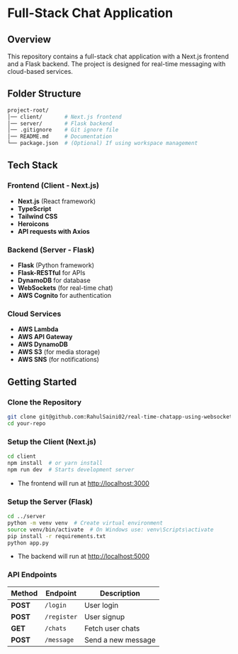 # Full-Stack Chat Application

## Overview

This repository contains a full-stack chat application with a Next.js frontend and a Flask backend. The project is designed for real-time messaging with cloud-based services.

## Folder Structure

```bash
project-root/
│── client/       # Next.js frontend
│── server/       # Flask backend
│── .gitignore    # Git ignore file
│── README.md     # Documentation
└── package.json  # (Optional) If using workspace management
```

## Tech Stack

### **Frontend (Client - Next.js)**

- **Next.js** (React framework)
- **TypeScript**
- **Tailwind CSS**
- **Heroicons**
- **API requests with Axios**

### **Backend (Server - Flask)**

- **Flask** (Python framework)
- **Flask-RESTful** for APIs
- **DynamoDB** for database
- **WebSockets** (for real-time chat)
- **AWS Cognito** for authentication

### **Cloud Services**

- **AWS Lambda**
- **AWS API Gateway**
- **AWS DynamoDB**
- **AWS S3** (for media storage)
- **AWS SNS** (for notifications)

## Getting Started

### Clone the Repository

```bash
git clone git@github.com:RahulSaini02/real-time-chatapp-using-websockets.git
cd your-repo
```

### Setup the Client (Next.js)

```bash
cd client
npm install  # or yarn install
npm run dev  # Starts development server
```

- The frontend will run at <http://localhost:3000>

### Setup the Server (Flask)

```bash
cd ../server
python -m venv venv  # Create virtual environment
source venv/bin/activate  # On Windows use: venv\Scripts\activate
pip install -r requirements.txt
python app.py
```

- The backend will run at <http://localhost:5000>

### API Endpoints

| Method   | Endpoint    | Description        |
|----------|-------------|--------------------|
| **POST** | `/login`    | User login         |
| **POST** | `/register` | User signup        |
| **GET**  | `/chats`    | Fetch user chats   |
| **POST** | `/message`  | Send a new message |
